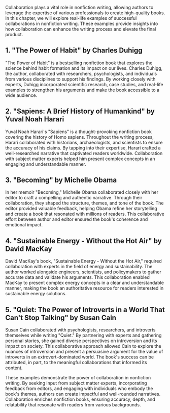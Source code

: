
Collaboration plays a vital role in nonfiction writing, allowing authors to leverage the expertise of various professionals to create high-quality books. In this chapter, we will explore real-life examples of successful collaborations in nonfiction writing. These examples provide insights into how collaboration can enhance the writing process and elevate the final product.

**1. "The Power of Habit" by Charles Duhigg**
---------------------------------------------

"The Power of Habit" is a bestselling nonfiction book that explores the science behind habit formation and its impact on our lives. Charles Duhigg, the author, collaborated with researchers, psychologists, and individuals from various disciplines to support his findings. By working closely with experts, Duhigg incorporated scientific research, case studies, and real-life examples to strengthen his arguments and make the book accessible to a wide audience.

**2. "Sapiens: A Brief History of Humankind" by Yuval Noah Harari**
-------------------------------------------------------------------

Yuval Noah Harari's "Sapiens" is a thought-provoking nonfiction book covering the history of Homo sapiens. Throughout the writing process, Harari collaborated with historians, archaeologists, and scientists to ensure the accuracy of his claims. By tapping into their expertise, Harari crafted a well-researched narrative that captivated readers worldwide. Collaboration with subject matter experts helped him present complex concepts in an engaging and understandable manner.

**3. "Becoming" by Michelle Obama**
-----------------------------------

In her memoir "Becoming," Michelle Obama collaborated closely with her editor to craft a compelling and authentic narrative. Through their collaboration, they shaped the structure, themes, and tone of the book. The editor provided valuable feedback, helping Obama refine her storytelling and create a book that resonated with millions of readers. This collaborative effort between author and editor ensured the book's coherence and emotional impact.

**4. "Sustainable Energy - Without the Hot Air" by David MacKay**
-----------------------------------------------------------------

David MacKay's book, "Sustainable Energy - Without the Hot Air," required collaboration with experts in the field of energy and sustainability. The author worked alongside engineers, scientists, and policymakers to gather accurate data and validate his arguments. This collaboration enabled MacKay to present complex energy concepts in a clear and understandable manner, making the book an authoritative resource for readers interested in sustainable energy solutions.

**5. "Quiet: The Power of Introverts in a World That Can't Stop Talking" by Susan Cain**
----------------------------------------------------------------------------------------

Susan Cain collaborated with psychologists, researchers, and introverts themselves while writing "Quiet." By partnering with experts and gathering personal stories, she gained diverse perspectives on introversion and its impact on society. This collaborative approach allowed Cain to explore the nuances of introversion and present a persuasive argument for the value of introverts in an extrovert-dominated world. The book's success can be attributed, in part, to the meaningful collaborations that informed its content.

These examples demonstrate the power of collaboration in nonfiction writing. By seeking input from subject matter experts, incorporating feedback from editors, and engaging with individuals who embody the book's themes, authors can create impactful and well-rounded narratives. Collaboration enriches nonfiction books, ensuring accuracy, depth, and relatability that resonate with readers from various backgrounds.
